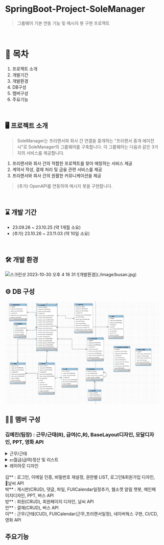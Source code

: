 # SpringBoot-Project-SoleManager
>그룹웨어 기본 연동 기능 및 메시지 봇 구현 프로젝트
<br>

# 📍 목차
1. 프로젝트 소개
2. 개발기간
3. 개발환경
4. DB구성
5. 멤버구성
6. 주요기능
<br>

## 🖥️ 프로젝트 소개
> SoleManager는 프리랜서와 회사 간 연결을 중개하는 "프리랜서 중개 에이전시"로 SoleManager의 그룹웨어를 구축합니다.
> 이 그룹웨어는 다음과 같은 3가지의 서비스를 제공합니다.
1. 프리랜서와 회사 간의 적합한 프로젝트를 찾아 매칭하는 서비스 제공
2. 계약서 작성, 결제 처리 및 금융 관련 서비스를 제공
3. 프리랜서와 회사 간의 원활한 커뮤니케이션을 제공
> (추가) OpenAPI를 연동하여 메시지 봇을 구현합니다.
<br>

## ⌛️ 개발 기간
* 23.09.26 ~ 23.10.25 (약 1개월 소요)
* (추가) 23.10.26 ~ 23.11.03 (약 10일 소요)
<br>

## 🛠️ 개발 환경
<img width="846" alt="스크린샷 2023-10-30 오후 4 18 31" src="https://github.com/anna1843/TechForge/assets/133622218/1797ae7e-bdd1-4826-92fd-b91f76223c86">
![개발환경](./image/busan.jpg)

## ⚙️ DB 구성
![DB구성](DB.png)

## 🏃‍♀️ 맴버 구성
### 김예진(팀장) : 근무/근태(R), 급여(C,R), BaseLayout디자인, 모달디자인, PPT, 영화 API
<details>
  <summary>근무/근태</summary>
  
  > 근무/근태 리스트 보여주기 Controller
  
  ```java
    @GetMapping("/{memberId}/list")
    @ResponseBody
    public Map<String, Object> getWorkTimeWorklist(
            @PathVariable("memberId") Long memberId,
            @RequestParam(value = "workType", required = false) String workType) {
        // json 형태로 front에 넘기기
        Map<String, Object> map = new HashMap<>();

        // 근무기록 list로 가져오기(반환)
        List<WorkTimeDto> workTimeList = workTimeService.getWorkTimeWorkList(memberId,workType);

        map.put("worklist", workTimeList);
        return map;
    }
  ```

  > 근무/근태 리스트 보여주기 Service

  ```java
  public List<WorkTimeDto> getWorkTimeWorkList(Long memberId, String workType) {
        List<WorkTimeDto> workTimeDtoList = new ArrayList<>(); // 반환값이 list이므로 list생성
        List<WorkTimeEntity> workTimeEntityList;

        if (workType == null) {
            // 달만 선택
            workTimeEntityList = workTimeRepository.findByWorkTimeMemberId(memberId);
        } else {
            workTimeEntityList = workTimeRepository.findByWorkTimeWorkType(memberId, workType);
        }

        // 달&유형 선택
        if (!workTimeEntityList.isEmpty()) {
            for (WorkTimeEntity workTimeEntity : workTimeEntityList) {
                WorkTimeDto workTimeDto = WorkTimeDto.toDto(workTimeEntity);
                if (workTimeDto.getWorkType() == WorkType.NORMAL) {
                    workTimeDto.setTitle("근무");
                } else if (workTimeDto.getWorkType() == WorkType.ABSENT) {
                    workTimeDto.setTitle("결석");
                } else if (workTimeDto.getWorkType() == WorkType.EARLY) {
                    workTimeDto.setTitle("조퇴");
                } else if (workTimeDto.getWorkType() == WorkType.TARDY) {
                    workTimeDto.setTitle("지각");
                } else if (workTimeDto.getWorkType() == WorkType.VACATION) {
                    workTimeDto.setTitle("휴가");
                }
                workTimeDtoList.add(workTimeDto);
            }
        }
        return workTimeDtoList;
    }
  ```

</details>

<details>
  <summary>💵월급(급여)정산 및 리스트</summary>
  
  > 월급정산
  
  ![월급정산](월급정산.png)

  > Controller
  
  ```java
  @PostMapping("/{memberId}")
  @ResponseBody
  public Map<String,Object> getMemberPayMontly(
    @PathVariable("memberId") Long memberId,
    @RequestParam(value = "workMonth", required = false) String workMonth){

      // 달에 해당하는 근무기록 가져오기
      Integer result = payService.postPayList(memberId, workMonth);

      Map<String,Object> map = new HashMap<String,Object>();
      map.put("result", result);
      return map;
  }
  ```

  > Service
     
  ```java
  public Integer postPayList(Long memberId, String workMonth) {
    //이미 정산 내역이 있다면
    List<PayEntity> payEntityList = payRepository.findByPayMonth(memberId,workMonth);
      if(payEntityList.size() != 0){
        return 0;
      }
    PayEntity payEntity = new PayEntity();
    MemberEntity memberEntity = new MemberEntity();
    List<WorkTimeEntity> workTimeEntityList = workTimeRepository.findByWorkTimeMonth(memberId, workMonth);
    Integer sum = 0;
    for(WorkTimeEntity workTimeEntity : workTimeEntityList){
      sum += workTimeEntity.getTotal(); // total 계산
    }
    Integer pay = (sum / 60) * 10000; // 월급 계산
    memberEntity.setId(memberId); // memberId가져오기
    payEntity.setMonthly(workMonth); // 월급 구분
    payEntity.setPrice(pay); // 월급 저장
    payEntity.setIsPay(1); // 월급 지급 여부 설정 1
    payEntity.setIs_display(1); //
    payEntity.setMemberEntity(memberEntity); // member정보 저장
    payEntity.setPayDay(LocalDate.now()); // 월급 기록 당일 저장
    Optional<Long> payId = Optional.ofNullable(payRepository.save(payEntity).getId());
    //값이 존재
    if (payId.isPresent()) {
      return 1;
    }
    return 0;
  }
  ```

  > 월급목록

  ![월급내역](월급내역.png)

  > 월급목록 Controller
  
  ```java
  
  ... 월별 ...
  @PostMapping("/{memberId}")
  @ResponseBody
  public Map<String,Object> getMemberPayMontly( @PathVariable("memberId") Long memberId, @RequestParam(value = "workMonth", required = false) String workMonth){
        // 달에 해당하는 근무기록 가져오기
    Integer result = payService.postPayList(memberId, workMonth);
    Map<String,Object> map = new HashMap<String,Object>();
      map.put("result", result);
    return map;
  }
  ... 년도별 ...
  @GetMapping("/yearList/{memberId}")
  @ResponseBody
  public List<PayDto> getMemberPayYearly( @PathVariable("memberId") Long memberId, @RequestParam(value = "workYear", required = false) String workYear){
        // 년에 해당하는 근무기록 가져오기
    List<PayDto> result = payService.getPayYearList(memberId, workYear);
  return result;
  }
  ```
  <br>

  > 월급목록 Service 
  
  ```java
  ... 월별 ...
  public List<PayDto> getPayMonthlyList(Long memberId) {
    List<PayDto> payDtoList = new ArrayList<>();
    List<PayEntity> payEntityList  = payRepository.findBymemberEntity_Id(memberId);
    if(!payEntityList.isEmpty()){
      for(PayEntity payEntity : payEntityList){
        PayDto payDto = PayDto.toDto(payEntity);
        payDtoList.add(payDto);
      }
    }
    return payDtoList;
  }

  ... 년도별 ...
  public List<PayDto> getPayYearList(Long memberId, String workYear) {
    List<PayDto> payDtoList = new ArrayList<PayDto>();
    List<PayEntity> payEntityList = payRepository.findByPayYear(memberId, workYear);
    for (PayEntity payEntity: payEntityList) {
      payDtoList.add( PayDto.toDto(payEntity));
    }
    return payDtoList;
  }
  ```

</details>

<details>
  <summary>레이아웃 디자인</summary>

  > Side Bar 디자인

  ![레이아웃](sidebar.png)

  <br>

  > SideBar HTML
  > 부모 UL과 자식 UL
  
  ```java
  <div class="sideBar">
            <div class="sideBar-sec">
                <ul class="big">
                    <li><a href="#">내 정보</a>
                        <ul class="small">
                            <th:block sec:authorize="hasAnyRole('STAFF','ADMIN')">
                                <li>
                                    <a th:href="@{/common/detail}">마이페이지</a>
                                </li>
                            </th:block>
  ... 중략 ...
  ```

  <br>
  
  > SideBar CSS
  > 자식 UL에 overflow와 height값 설정
  
  ```java
  .big{
    width: 200px;
    overflow: hidden;
    margin: 50px auto;
  }
  .small{
    height: 0;
    overflow: hidden;
    font-size: 18px;
  }
  .big >li:hover .small{
    height: 200px;
    transition-duration: 1s;
  }
  ```

</details>

<br>
김** : 로그인, 이메일 인증, 비밀번호 재설정, 권한별 LIST, 로그인&회원가입 디자인, 날씨 API
<br>
박** : 게시판(CRUD), 댓글, 파일, FUllCalendar일정추가, 웹소캣 알림 챗봇, 메인페이지디자인, PPT, 버스 API
<br>
방** : 회원(CRUD), 회원페이지 디자인, 날씨 API
<br>
안** : 결재(CRUD), 버스 API
<br>
이** : 근무/근태(CUD), FUllCalendar(근무,프리랜서일정), 네이버웍스 구현, CI/CD, 영화 API

## 주요기능
